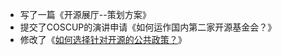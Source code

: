 - 写了一篇《开源展厅--策划方案》
- 提交了COSCUP的演讲申请《如何运作国内第二家开源基金会？》
- 修改了《[如何选择针对开源的公共政策？](https://zhuangbiaowei.github.io/2024/02/29/how-governments-choose-open-source-policies.html)》
